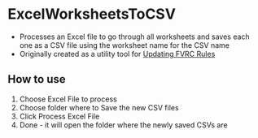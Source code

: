# ExcelWorksheetsToCSV
- Processes an Excel file to go through all worksheets and saves each one as a CSV file using the worksheet name for the CSV name
- Originally created as a utility tool for [Updating FVRC Rules](http://prd0074/optimus/fvrc)


## How to use
1. Choose Excel File to process
2. Choose folder where to Save the new CSV files
3. Click Process Excel File
4. Done - it will open the folder where the newly saved CSVs are
